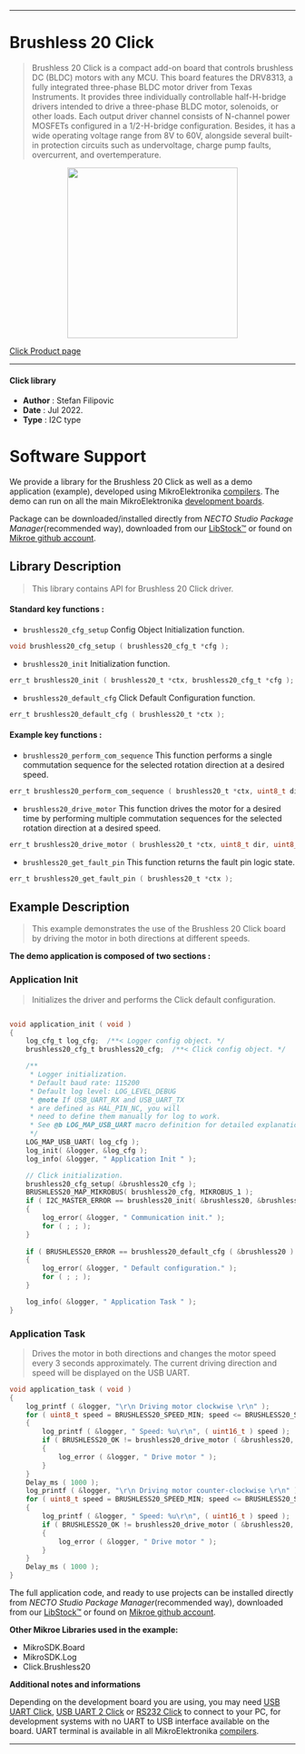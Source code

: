 
---
# Brushless 20 Click

> Brushless 20 Click is a compact add-on board that controls brushless DC (BLDC) motors with any MCU. This board features the DRV8313, a fully integrated three-phase BLDC motor driver from Texas Instruments. It provides three individually controllable half-H-bridge drivers intended to drive a three-phase BLDC motor, solenoids, or other loads. Each output driver channel consists of N-channel power MOSFETs configured in a 1/2-H-bridge configuration. Besides, it has a wide operating voltage range from 8V to 60V, alongside several built-in protection circuits such as undervoltage, charge pump faults, overcurrent, and overtemperature.

<p align="center">
  <img src="https://download.mikroe.com/images/click_for_ide/brushless20_click.png" height=300px>
</p>

[Click Product page](https://www.mikroe.com/brushless-20-click)

---


#### Click library

- **Author**        : Stefan Filipovic
- **Date**          : Jul 2022.
- **Type**          : I2C type


# Software Support

We provide a library for the Brushless 20 Click
as well as a demo application (example), developed using MikroElektronika
[compilers](https://www.mikroe.com/necto-studio).
The demo can run on all the main MikroElektronika [development boards](https://www.mikroe.com/development-boards).

Package can be downloaded/installed directly from *NECTO Studio Package Manager*(recommended way), downloaded from our [LibStock&trade;](https://libstock.mikroe.com) or found on [Mikroe github account](https://github.com/MikroElektronika/mikrosdk_click_v2/tree/master/clicks).

## Library Description

> This library contains API for Brushless 20 Click driver.

#### Standard key functions :

- `brushless20_cfg_setup` Config Object Initialization function.
```c
void brushless20_cfg_setup ( brushless20_cfg_t *cfg );
```

- `brushless20_init` Initialization function.
```c
err_t brushless20_init ( brushless20_t *ctx, brushless20_cfg_t *cfg );
```

- `brushless20_default_cfg` Click Default Configuration function.
```c
err_t brushless20_default_cfg ( brushless20_t *ctx );
```

#### Example key functions :

- `brushless20_perform_com_sequence` This function performs a single commutation sequence for the selected rotation direction at a desired speed.
```c
err_t brushless20_perform_com_sequence ( brushless20_t *ctx, uint8_t dir, uint8_t speed );
```

- `brushless20_drive_motor` This function drives the motor for a desired time by performing multiple commutation sequences for the selected rotation direction at a desired speed.
```c
err_t brushless20_drive_motor ( brushless20_t *ctx, uint8_t dir, uint8_t speed, uint32_t time_ms );
```

- `brushless20_get_fault_pin` This function returns the fault pin logic state.
```c
err_t brushless20_get_fault_pin ( brushless20_t *ctx );
```

## Example Description

> This example demonstrates the use of the Brushless 20 Click board by driving the motor in both directions at different speeds.

**The demo application is composed of two sections :**

### Application Init

> Initializes the driver and performs the Click default configuration.

```c

void application_init ( void )
{
    log_cfg_t log_cfg;  /**< Logger config object. */
    brushless20_cfg_t brushless20_cfg;  /**< Click config object. */

    /** 
     * Logger initialization.
     * Default baud rate: 115200
     * Default log level: LOG_LEVEL_DEBUG
     * @note If USB_UART_RX and USB_UART_TX 
     * are defined as HAL_PIN_NC, you will 
     * need to define them manually for log to work. 
     * See @b LOG_MAP_USB_UART macro definition for detailed explanation.
     */
    LOG_MAP_USB_UART( log_cfg );
    log_init( &logger, &log_cfg );
    log_info( &logger, " Application Init " );

    // Click initialization.
    brushless20_cfg_setup( &brushless20_cfg );
    BRUSHLESS20_MAP_MIKROBUS( brushless20_cfg, MIKROBUS_1 );
    if ( I2C_MASTER_ERROR == brushless20_init( &brushless20, &brushless20_cfg ) ) 
    {
        log_error( &logger, " Communication init." );
        for ( ; ; );
    }
    
    if ( BRUSHLESS20_ERROR == brushless20_default_cfg ( &brushless20 ) )
    {
        log_error( &logger, " Default configuration." );
        for ( ; ; );
    }

    log_info( &logger, " Application Task " );
}

```

### Application Task

> Drives the motor in both directions and changes the motor speed every 3 seconds approximately. The current driving direction and speed will be displayed on the USB UART.

```c
void application_task ( void )
{
    log_printf ( &logger, "\r\n Driving motor clockwise \r\n" );
    for ( uint8_t speed = BRUSHLESS20_SPEED_MIN; speed <= BRUSHLESS20_SPEED_MAX; speed += 20 )
    {
        log_printf ( &logger, " Speed: %u\r\n", ( uint16_t ) speed );
        if ( BRUSHLESS20_OK != brushless20_drive_motor ( &brushless20, BRUSHLESS20_DIR_CW, speed, 3000 ) )
        {
            log_error ( &logger, " Drive motor " );
        }
    }
    Delay_ms ( 1000 );
    log_printf ( &logger, "\r\n Driving motor counter-clockwise \r\n" );
    for ( uint8_t speed = BRUSHLESS20_SPEED_MIN; speed <= BRUSHLESS20_SPEED_MAX; speed += 20 )
    {
        log_printf ( &logger, " Speed: %u\r\n", ( uint16_t ) speed );
        if ( BRUSHLESS20_OK != brushless20_drive_motor ( &brushless20, BRUSHLESS20_DIR_CCW, speed, 3000 ) )
        {
            log_error ( &logger, " Drive motor " );
        }
    }
    Delay_ms ( 1000 );
}
```

The full application code, and ready to use projects can be installed directly from *NECTO Studio Package Manager*(recommended way), downloaded from our [LibStock&trade;](https://libstock.mikroe.com) or found on [Mikroe github account](https://github.com/MikroElektronika/mikrosdk_click_v2/tree/master/clicks).

**Other Mikroe Libraries used in the example:**

- MikroSDK.Board
- MikroSDK.Log
- Click.Brushless20

**Additional notes and informations**

Depending on the development board you are using, you may need
[USB UART Click](https://www.mikroe.com/usb-uart-click),
[USB UART 2 Click](https://www.mikroe.com/usb-uart-2-click) or
[RS232 Click](https://www.mikroe.com/rs232-click) to connect to your PC, for
development systems with no UART to USB interface available on the board. UART
terminal is available in all MikroElektronika
[compilers](https://shop.mikroe.com/compilers).

---
